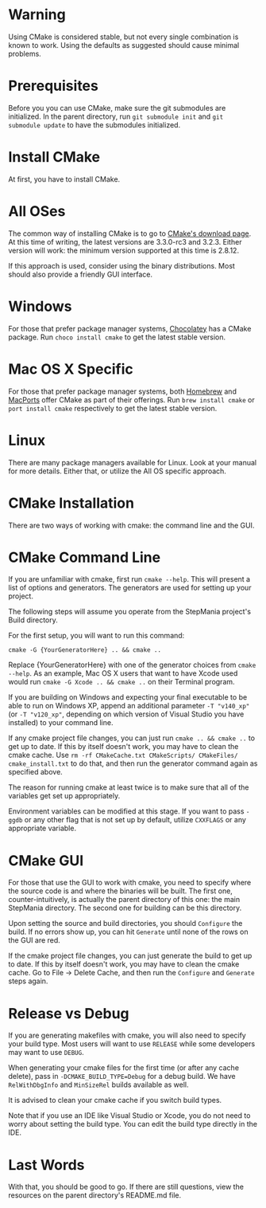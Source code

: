 Warning
==

Using CMake is considered stable, but not every single combination is known to work.
Using the defaults as suggested should cause minimal problems.

Prerequisites
==
Before you you can use CMake, make sure the git submodules are initialized. In the parent directory, run `git submodule init` and `git submodule update` to have the submodules initialized.

Install CMake
==

At first, you have to install CMake.

All OSes
===

The common way of installing CMake is to go to [CMake's download page](http://www.cmake.org/download/). At this time of writing, the latest versions are 3.3.0-rc3 and 3.2.3. Either version will work: the minimum version supported at this time is 2.8.12.

If this approach is used, consider using the binary distributions. Most should also provide a friendly GUI interface.

Windows
===

For those that prefer package manager systems, [Chocolatey](https://chocolatey.org/) has a CMake package. Run `choco install cmake` to get the latest stable version.

Mac OS X Specific
===

For those that prefer package manager systems, both [Homebrew](http://brew.sh/) and [MacPorts](https://www.macports.org/) offer CMake as part of their offerings. Run `brew install cmake` or `port install cmake` respectively to get the latest stable version.

Linux
===

There are many package managers available for Linux. Look at your manual for more details. Either that, or utilize the All OS specific approach.


CMake Installation
==

There are two ways of working with cmake: the command line and the GUI.

CMake Command Line
===

If you are unfamiliar with cmake, first run `cmake --help`. This will present a list of options and generators.
The generators are used for setting up your project.

The following steps will assume you operate from the StepMania project's Build directory.

For the first setup, you will want to run this command:

`cmake -G {YourGeneratorHere} .. && cmake ..`

Replace {YourGeneratorHere} with one of the generator choices from `cmake --help`. As an example, Mac OS X users that want to have Xcode used would run `cmake -G Xcode .. && cmake ..` on their Terminal program.

If you are building on Windows and expecting your final executable to be able to run on Windows XP, append an additional parameter `-T "v140_xp"` (or `-T "v120_xp"`, depending on which version of Visual Studio you have installed) to your command line.

If any cmake project file changes, you can just run `cmake .. && cmake ..` to get up to date.
If this by itself doesn't work, you may have to clean the cmake cache.
Use `rm -rf CMakeCache.txt CMakeScripts/ CMakeFiles/ cmake_install.txt` to do that, and then run the generator command again as specified above.

The reason for running cmake at least twice is to make sure that all of the variables get set up appropriately.

Environment variables can be modified at this stage. If you want to pass `-ggdb` or any other flag that is not set up by default,
utilize `CXXFLAGS` or any appropriate variable.

CMake GUI
===

For those that use the GUI to work with cmake, you need to specify where the source code is and where the binaries will be built.
The first one, counter-intuitively, is actually the parent directory of this one: the main StepMania directory.
The second one for building can be this directory.

Upon setting the source and build directories, you should `Configure` the build.
If no errors show up, you can hit `Generate` until none of the rows on the GUI are red.

If the cmake project file changes, you can just generate the build to get up to date.
If this by itself doesn't work, you may have to clean the cmake cache.
Go to File -> Delete Cache, and then run the `Configure` and `Generate` steps again.

Release vs Debug
==

If you are generating makefiles with cmake, you will also need to specify your build type.
Most users will want to use `RELEASE` while some developers may want to use `DEBUG`.

When generating your cmake files for the first time (or after any cache delete),
pass in `-DCMAKE_BUILD_TYPE=Debug` for a debug build. We have `RelWithDbgInfo` and `MinSizeRel` builds available as well.

It is advised to clean your cmake cache if you switch build types.

Note that if you use an IDE like Visual Studio or Xcode, you do not need to worry about setting the build type.
You can edit the build type directly in the IDE.

Last Words
==

With that, you should be good to go.
If there are still questions, view the resources on the parent directory's README.md file.

